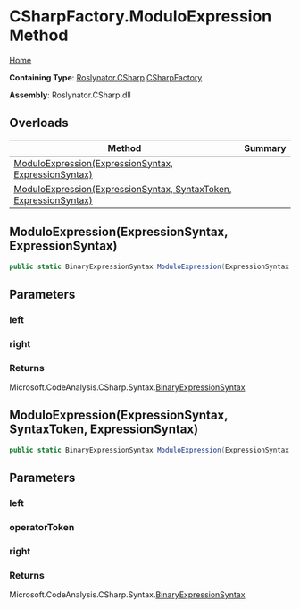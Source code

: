 # CSharpFactory\.ModuloExpression Method

[Home](../../../../README.md)

**Containing Type**: [Roslynator.CSharp](../../README.md)\.[CSharpFactory](../README.md)

**Assembly**: Roslynator\.CSharp\.dll

## Overloads

| Method | Summary |
| ------ | ------- |
| [ModuloExpression(ExpressionSyntax, ExpressionSyntax)](#Roslynator_CSharp_CSharpFactory_ModuloExpression_Microsoft_CodeAnalysis_CSharp_Syntax_ExpressionSyntax_Microsoft_CodeAnalysis_CSharp_Syntax_ExpressionSyntax_) | |
| [ModuloExpression(ExpressionSyntax, SyntaxToken, ExpressionSyntax)](#Roslynator_CSharp_CSharpFactory_ModuloExpression_Microsoft_CodeAnalysis_CSharp_Syntax_ExpressionSyntax_Microsoft_CodeAnalysis_SyntaxToken_Microsoft_CodeAnalysis_CSharp_Syntax_ExpressionSyntax_) | |

## ModuloExpression\(ExpressionSyntax, ExpressionSyntax\)<a name="Roslynator_CSharp_CSharpFactory_ModuloExpression_Microsoft_CodeAnalysis_CSharp_Syntax_ExpressionSyntax_Microsoft_CodeAnalysis_CSharp_Syntax_ExpressionSyntax_"></a>

```csharp
public static BinaryExpressionSyntax ModuloExpression(ExpressionSyntax left, ExpressionSyntax right)
```

## Parameters

### left





### right





### Returns

Microsoft\.CodeAnalysis\.CSharp\.Syntax\.[BinaryExpressionSyntax](https://docs.microsoft.com/en-us/dotnet/api/microsoft.codeanalysis.csharp.syntax.binaryexpressionsyntax)

## ModuloExpression\(ExpressionSyntax, SyntaxToken, ExpressionSyntax\)<a name="Roslynator_CSharp_CSharpFactory_ModuloExpression_Microsoft_CodeAnalysis_CSharp_Syntax_ExpressionSyntax_Microsoft_CodeAnalysis_SyntaxToken_Microsoft_CodeAnalysis_CSharp_Syntax_ExpressionSyntax_"></a>

```csharp
public static BinaryExpressionSyntax ModuloExpression(ExpressionSyntax left, SyntaxToken operatorToken, ExpressionSyntax right)
```

## Parameters

### left





### operatorToken





### right





### Returns

Microsoft\.CodeAnalysis\.CSharp\.Syntax\.[BinaryExpressionSyntax](https://docs.microsoft.com/en-us/dotnet/api/microsoft.codeanalysis.csharp.syntax.binaryexpressionsyntax)

